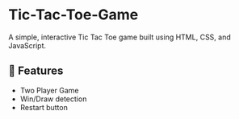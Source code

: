 # Tic-Tac-Toe-Game
A simple, interactive Tic Tac Toe game built using HTML, CSS, and JavaScript.

## 🏁 Features

- Two Player Game
- Win/Draw detection
- Restart button

